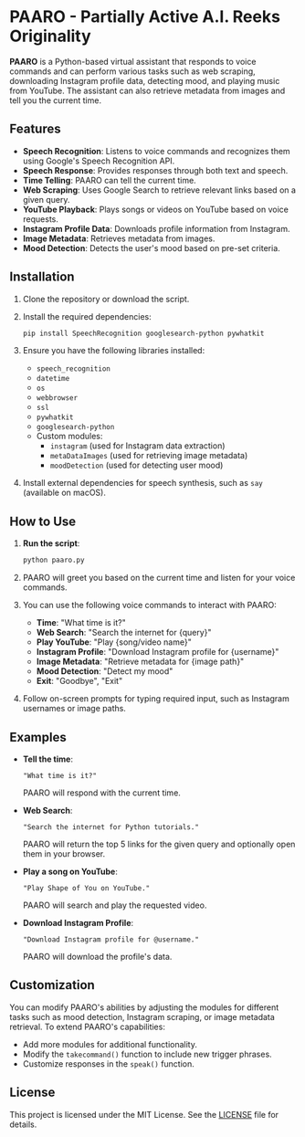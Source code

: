 # PAARO - Partially Active A.I. Reeks Originality

**PAARO** is a Python-based virtual assistant that responds to voice commands and can perform various tasks such as web scraping, downloading Instagram profile data, detecting mood, and playing music from YouTube. The assistant can also retrieve metadata from images and tell you the current time.

## Features

- **Speech Recognition**: Listens to voice commands and recognizes them using Google's Speech Recognition API.
- **Speech Response**: Provides responses through both text and speech.
- **Time Telling**: PAARO can tell the current time.
- **Web Scraping**: Uses Google Search to retrieve relevant links based on a given query.
- **YouTube Playback**: Plays songs or videos on YouTube based on voice requests.
- **Instagram Profile Data**: Downloads profile information from Instagram.
- **Image Metadata**: Retrieves metadata from images.
- **Mood Detection**: Detects the user's mood based on pre-set criteria.

## Installation

1. Clone the repository or download the script.
2. Install the required dependencies:
    ```bash
    pip install SpeechRecognition googlesearch-python pywhatkit
    ```

3. Ensure you have the following libraries installed:
    - `speech_recognition`
    - `datetime`
    - `os`
    - `webbrowser`
    - `ssl`
    - `pywhatkit`
    - `googlesearch-python`
    - Custom modules:
      - `instagram` (used for Instagram data extraction)
      - `metaDataImages` (used for retrieving image metadata)
      - `moodDetection` (used for detecting user mood)

4. Install external dependencies for speech synthesis, such as `say` (available on macOS).

## How to Use

1. **Run the script**:
    ```bash
    python paaro.py
    ```

2. PAARO will greet you based on the current time and listen for your voice commands.

3. You can use the following voice commands to interact with PAARO:
    - **Time**: "What time is it?" 
    - **Web Search**: "Search the internet for {query}" 
    - **Play YouTube**: "Play {song/video name}" 
    - **Instagram Profile**: "Download Instagram profile for {username}"
    - **Image Metadata**: "Retrieve metadata for {image path}" 
    - **Mood Detection**: "Detect my mood"
    - **Exit**: "Goodbye", "Exit"

4. Follow on-screen prompts for typing required input, such as Instagram usernames or image paths.

## Examples

- **Tell the time**:
    ```text
    "What time is it?"
    ```
    PAARO will respond with the current time.

- **Web Search**:
    ```text
    "Search the internet for Python tutorials."
    ```
    PAARO will return the top 5 links for the given query and optionally open them in your browser.

- **Play a song on YouTube**:
    ```text
    "Play Shape of You on YouTube."
    ```
    PAARO will search and play the requested video.

- **Download Instagram Profile**:
    ```text
    "Download Instagram profile for @username."
    ```
    PAARO will download the profile's data.

## Customization

You can modify PAARO's abilities by adjusting the modules for different tasks such as mood detection, Instagram scraping, or image metadata retrieval. To extend PAARO's capabilities:
- Add more modules for additional functionality.
- Modify the `takecommand()` function to include new trigger phrases.
- Customize responses in the `speak()` function.

## License

This project is licensed under the MIT License. See the [LICENSE](LICENSE) file for details.

